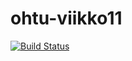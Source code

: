 # ohtu-viikko11
[![Build Status](https://travis-ci.org/jurintal1/ohtu-viikko1.svg?branch=master)](https://travis-ci.org/jurintal1/ohtu-viikko1)
